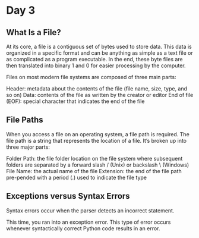 # Day 3 #

## What Is a File? ##

At its core, a file is a contiguous set of bytes used to store data. This data is organized in a specific format and can be anything as simple as a text file or as complicated as a program executable. In the end, these byte files are then translated into binary 1 and 0 for easier processing by the computer.

Files on most modern file systems are composed of three main parts:

Header: metadata about the contents of the file (file name, size, type, and so on)
Data: contents of the file as written by the creator or editor
End of file (EOF): special character that indicates the end of the file

## File Paths ##

When you access a file on an operating system, a file path is required. The file path is a string that represents the location of a file. It’s broken up into three major parts:

Folder Path: the file folder location on the file system where subsequent folders are separated by a forward slash / (Unix) or backslash \ (Windows)
File Name: the actual name of the file
Extension: the end of the file path pre-pended with a period (.) used to indicate the file type

## Exceptions versus Syntax Errors ##

Syntax errors occur when the parser detects an incorrect statement.

This time, you ran into an exception error. This type of error occurs whenever syntactically correct Python code results in an error.